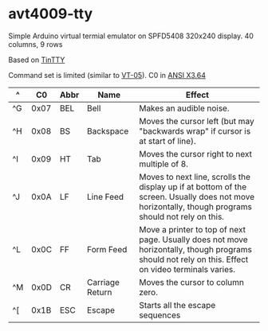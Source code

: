 # avt4009-tty
Simple Arduino virtual termial emulator on SPFD5408 320x240 display. 40 columns, 9 rows


Based on [TinTTY](https://github.com/unframework/tintty)

Command set is limited (similar to [VT-05](https://en.wikipedia.org/wiki/VT05)).
C0 in [ANSI X3.64](https://en.wikipedia.org/wiki/ANSI_escape_code)


|^| 	C0 	|Abbr |	Name |	Effect|
|-|-----|-----|------|---------|
|^G| 	0x07| 	BEL| 	Bell| 	Makes an audible noise.|
|^H |	0x08| 	BS |	Backspace |	Moves the cursor left (but may "backwards wrap" if cursor is at start of line).|
|^I| 	0x09| 	HT 	|Tab 	|Moves the cursor right to next multiple of 8.|
|^J| 	0x0A| 	LF |	Line Feed |	Moves to next line, scrolls the display up if at bottom of the screen. Usually does not move horizontally, though programs should not rely on this.|
|^L |	0x0C 	|FF |	Form Feed |	Move a printer to top of next page. Usually does not move horizontally, though programs should not rely on this. Effect on video terminals varies.|
|^M| 	0x0D 	|CR |	Carriage Return |	Moves the cursor to column zero.|
|^[| 	0x1B 	|ESC 	|Escape |	Starts all the escape sequences |
